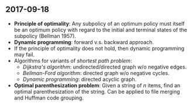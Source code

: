 ## 2017-09-18

- __Principle of optimality__: Any subpolicy of an optimum policy must itself be an optimum policy with regard to the initial and terminal states of the subpolicy (Bellman 1957).
- __Dynamic programming__: forward v.s. backward approach.
- If the principle of optimality does not hold, then dynamic programming may fail.
- Algorithms for variants of _shortest path problem_:
	- _Dijkstra's algorithm_: undirected/directed graph w/o negative edges.
	- _Bellman-Ford algorithm_: directed graph w/o negative cycles.
	- _Dynamic programming_: directed acyclic graph.
- __Optimal parenthesization problem__: Given a string of $n$ items, find an optimal parenthesization of the string. Can be applied to file merging and Huffman code grouping.
